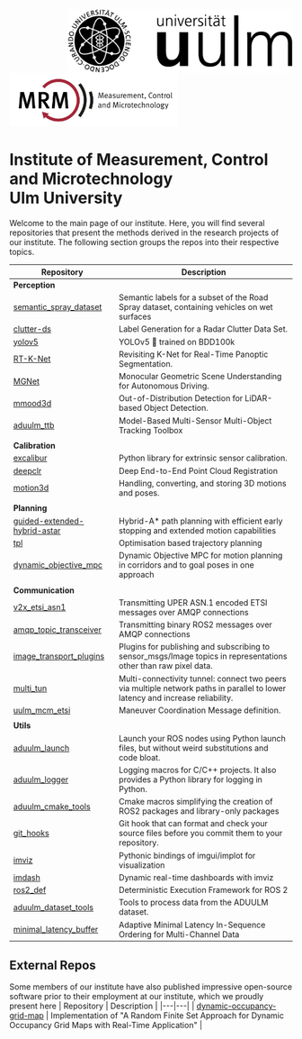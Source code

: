 <img align="right" src="https://github.com/uulm-mrm/.github/blob/main/imgs/Logo_uulm_Vorlage_100mm_schwarz_white.png" width="400">
<img src="https://github.com/uulm-mrm/.github/blob/main/imgs/Logo_MRM_Text-breit-en_white.png" width="300">

# Institute of Measurement, Control and Microtechnology <br>Ulm University
Welcome to the main page of our institute. Here, you will find several repositories that present the methods derived in the research projects of our institute.
The following section groups the repos into their respective topics.

| Repository | Description |
|---|---|
|  **Perception** |   |
|  [semantic_spray_dataset](https://github.com/aldipiroli/semantic_spray_dataset) | Semantic labels for a subset of the Road Spray dataset, containing vehicles on wet surfaces  |
|  [clutter-ds](https://github.com/uulm-mrm/clutter-ds) | Label Generation for a Radar Clutter Data Set. |
| [yolov5](https://github.com/uulm-mrm/yolov5) | YOLOv5 🚀 trained on BDD100k |
|  [RT-K-Net](https://github.com/uulm-mrm/RT-K-Net)| Revisiting K-Net for Real-Time Panoptic Segmentation. |
| [MGNet](https://github.com/uulm-mrm/MGNet) | Monocular Geometric Scene Understanding for Autonomous Driving. |
| [mmood3d](https://github.com/uulm-mrm/mmood3d) | Out-of-Distribution Detection for LiDAR-based Object Detection. |
| [aduulm_ttb](https://github.com/uulm-mrm/aduulm_ttb) | Model-Based Multi-Sensor Multi-Object Tracking Toolbox |
|  |  |
|  **Calibration** |   |
|  [excalibur](https://github.com/uulm-mrm/excalibur)| Python library for extrinsic sensor calibration.  |
| [deepclr](https://github.com/mhorn11/deepclr) | Deep End-to-End Point Cloud Registration   |
|  [motion3d](https://github.com/mhorn11/motion3d)| Handling, converting, and storing 3D motions and poses.  |
|  |  |
|  **Planning** |  |
|   [guided-extended-hybrid-astar](https://github.com/uulm-mrm/guided-extended-hybrid-astar) |  Hybrid-A* path planning with efficient early stopping and extended motion capabilities   |
|  [tpl](https://github.com/joruof/tpl) | Optimisation based trajectory planning |
|  [dynamic_objective_mpc](https://github.com/uulm-mrm/dynamic_objective_mpc) | Dynamic Objective MPC for motion planning in corridors and to goal poses in one approach  |
|  |  |
| **Communication** |  |
| [v2x_etsi_asn1](https://github.com/uulm-mrm/v2x_etsi_asn1) |  Transmitting UPER ASN.1 encoded ETSI messages over AMQP connections  |
| [amqp_topic_transceiver](https://github.com/uulm-mrm/amqp_topic_transceiver) | Transmitting binary ROS2 messages over AMQP connections |
| [image_transport_plugins](https://github.com/uulm-mrm/image_transport_plugins) | Plugins for publishing and subscribing to sensor_msgs/Image topics in representations other than raw pixel data.   |
| [multi_tun](https://github.com/uulm-mrm/multi_tun) | Multi-connectivity tunnel: connect two peers via multiple network paths in parallel to lower latency and increase reliability. |
| [uulm_mcm_etsi](https://github.com/uulm-mrm/uulm_mcm_etsi) | Maneuver Coordination Message definition. |
|  |  |
| **Utils**  |   |
| [aduulm_launch](https://github.com/uulm-mrm/aduulm_launch) | Launch your ROS nodes using Python launch files, but without weird substitutions and code bloat. |
| [aduulm_logger](https://github.com/uulm-mrm/aduulm_logger) | Logging macros for C/C++ projects. It also provides a Python library for logging in Python. |
| [aduulm_cmake_tools](https://github.com/uulm-mrm/aduulm_cmake_tools) | Cmake macros simplifying the creation of ROS2 packages and library-only packages  |
| [git_hooks](https://github.com/uulm-mrm/git_hooks) |  Git hook that can format and check your source files before you commit them to your repository. |
| [imviz](https://github.com/joruof/imviz)| Pythonic bindings of imgui/implot for visualization   |
| [imdash](https://github.com/uulm-mrm/imdash) | Dynamic real-time dashboards with imviz |
| [ros2_def](https://github.com/uulm-mrm/ros2_def) |  Deterministic Execution Framework for ROS 2  |
| [aduulm_dataset_tools](https://github.com/uulm-mrm/aduulm_dataset_tools) | Tools to process data from the ADUULM dataset. |
| [minimal_latency_buffer](https://github.com/uulm-mrm/minimal_latency_in_sequence_buffer) | Adaptive Minimal Latency In-Sequence Ordering for Multi-Channel Data |


## External Repos
Some members of our institute have also published impressive open-source software prior to their employment at our institute, which we proudly present here
| Repository | Description |
|---|---|
| [dynamic-occupancy-grid-map](https://github.com/TheCodez/dynamic-occupancy-grid-map) | Implementation of "A Random Finite Set Approach for Dynamic Occupancy Grid Maps with Real-Time Application" |
